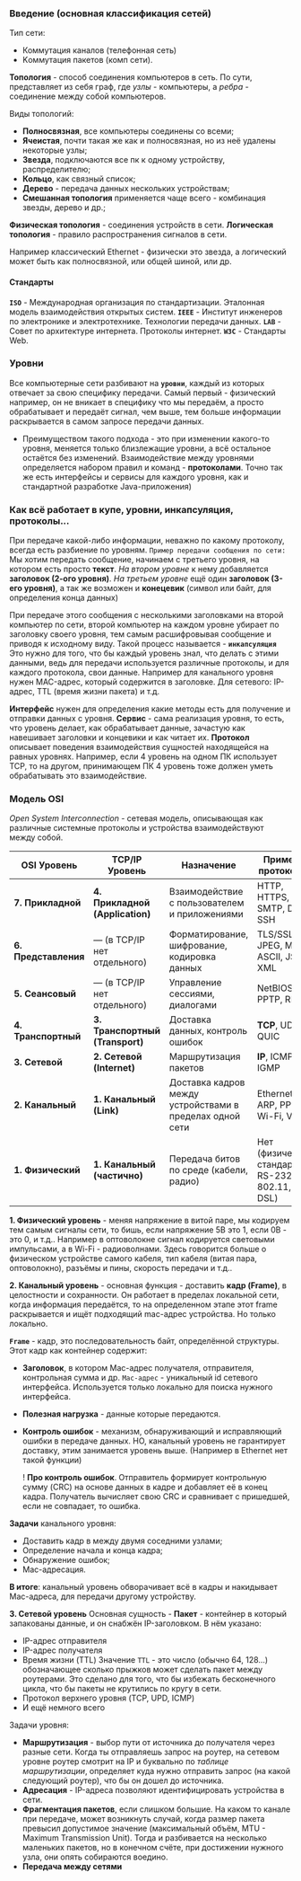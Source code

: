 ### Введение (основная классификация сетей)
 
Тип сети: 
 - Коммутация каналов (телефонная сеть)
 - Kоммутация пакетов (комп сети).

**Топология** - способ соединения компьютеров в сеть. 
По сути, представляет из себя граф, где *узлы* - компьютеры, а *ребра* - соединение между собой компьютеров.

Виды топологий: 
 - **Полносвязная**, все компьютеры соединены со всеми; 
 - **Ячеистая**, почти такая же как и полносвязная, но из неё удалены некоторые узлы; 
 - **Звезда**, подключаются все пк к одному устройству, распределителю; 
 - **Кольцо**, как связный список; 
 - **Дерево** - передача данных нескольких устройствам; 
 - **Смешанная топология** применяется чаще всего - комбинация звезды, дерево и др.; 

**Физическая топология** - соединения устройств в сети. 
**Логическая топология** - правило распространения сигналов в сети.

Например классический Ethernet - физически это звезда, а логический может быть как полносвязной, или общей шиной, или др.


#### Стандарты

**`ISO`** - Международная организация по стандартизации. Эталонная модель взаимодействия открытых систем.
**`IEEE`** - Институт инженеров по электронике и электротехнике. Технологии передачи данных.
**`LAB`** - Совет по архитектуре интернета. Протоколы интернет.
**`W3C`** - Стандарты Web.

### Уровни

Все компьютерные сети разбивают на **`уровни`**, каждый из которых отвечает за свою специфику передачи.
Самый первый - физический например, он не вникает в специфику что мы передаём, а просто обрабатывает и передаёт сигнал, чем выше, тем больше информации раскрывается в самом запросе передачи данных. 
 - Преимуществом такого подхода - это при изменении какого-то уровня, меняется только близлежащие уровни, а всё остальное остаётся без изменений.
Взаимодействие между уровнями определяется набором правил и команд - **протоколами**. Точно так же есть интерфейсы и сервисы для каждого уровня, как и стандартной разработке Java-приложения)

### Как всё работает в купе, уровни, инкапсуляция, протоколы...

При передаче какой-либо информации, неважно по какому протоколу, всегда есть разбиение по уровням. 
`Пример передачи сообщения по сети:`
Мы хотим передать сообщение, начинаем с третьего уровня, на котором есть просто **текст**. 
*На втором уровне* к нему добавляется **заголовок (2-ого уровня)**.
*На третьем уровне* ещё один **заголовок (3-его уровня)**, а так же возможен и **конецевик** (символ или байт, для определения конца данных)

При передаче этого сообщения с несколькими заголовками на второй компьютер по сети, второй компьютер на каждом уровне убирает по заголовку своего уровня, тем самым расшифровывая сообщение и приводя к исходному виду. 
Такой процесс называется - **`инкапсуляция`**
Это нужно для того, что бы каждый уровень знал, что делать с этими данными, ведь для передачи используется различные протоколы, и для каждого протокола, свои данные.
Например для канального уровня нужен MAC-адрес, который содержится в заголовке. Для сетевого: IP-адрес, TTL (время жизни пакета) и т.д.

**Интерфейс** нужен для определения какие методы есть для получение и отправки данных с уровня.
**Сервис** - сама реализация уровня, то есть, что уровень делает, как обрабатывает данные, зачастую как навешивает заголовки и концевики и как читает их.
**Протокол** описывает поведения взаимодействия сущностей находящейся на равных уровнях. Например, если 4 уровень на одном ПК использует TCP, то на другом, принимающем ПК 4 уровень тоже должен уметь обрабатывать это взаимодействие. 

### Модель OSI

*Open System Interconnection* - сетевая модель, описывающая как различные системные протоколы и устройства взаимодействуют между собой.

| OSI Уровень          | TCP/IP Уровень                  | Назначение                                               | Примеры протоколов                              | Устройства / Инструменты         |
| -------------------- | ------------------------------- | -------------------------------------------------------- | ----------------------------------------------- | -------------------------------- |
| **7. Прикладной**    | **4. Прикладной (Application)** | Взаимодействие с пользователем и приложениями            | HTTP, HTTPS, FTP, SMTP, DNS, SSH                | Браузеры, почтовые клиенты, CLI  |
| **6. Представления** | _—_ (в TCP/IP нет отдельного)   | Форматирование, шифрование, кодировка данных             | TLS/SSL, JPEG, MP3, ASCII, JSON, XML            | Шифровальщики, кодеки            |
| **5. Сеансовый**     | _—_ (в TCP/IP нет отдельного)   | Управление сессиями, диалогами                           | NetBIOS, PPTP, RPC                              | Сеансовые менеджеры              |
| **4. Транспортный**  | **3. Транспортный (Transport)** | Доставка данных, контроль ошибок                         | **TCP**, UDP, QUIC                              | Порты, сокеты, буферы ОС         |
| **3. Сетевой**       | **2. Сетевой (Internet)**       | Маршрутизация пакетов                                    | **IP**, ICMP, IGMP                              | Роутеры, маршрутизаторы          |
| **2. Канальный**     | **1. Канальный (Link)**         | Доставка кадров между устройствами в пределах одной сети | Ethernet, ARP, PPP, Wi-Fi, VLAN                 | Свитчи, сетевые карты            |
| **1. Физический**    | **1. Канальный (частично)**     | Передача битов по среде (кабели, радио)                  | Нет (физические стандарты: RS-232, 802.11, DSL) | Кабели, оптоволокно, радиомодули |

**1. Физический уровень** - меняя напряжение в витой паре, мы кодируем тем самым сигналы сети, то бишь, если напряжение 5В это 1, если 0В - это 0, и т.д.. Например в оптоволокне сигнал кодируется световыми импульсами, а в Wi-Fi - радиоволнами. Здесь говорится больше о физическом устройстве самого кабеля, тип кабеля (витая пара, оптоволокно), разъёмы и пины, скорость передачи и т.д..

**2. Канальный уровень** - основная функция - доставить **кадр (Frame)**, в целостности и сохранности. Он работает в пределах локальной сети, когда информация передаётся, то на определенном этапе этот frame раскрывается и ищёт подходящий mac-адрес устройства. Но только локально.

**`Frame`** - кадр, это последовательность байт, определённой структуры. 
Этот кадр как контейнер содержит:
 - **Заголовок**, в котором Mac-адрес получателя, отправителя, контрольная сумма и др. 
	 `Mac-адрес` - уникальный id сетевого интерфейса. Используется только локально для поиска нужного интерфейса.
 - **Полезная нагрузка** - данные которые передаются.
 - **Контроль ошибок** - механизм, обнаруживающий и исправляющий ошибки в передаче данных. НО, канальный уровень не гарантирует доставку, этим занимается уровень выше. (Например в Ethernet нет такой функции)
 
	! **Про контроль ошибок**. Отправитель формирует контрольную сумму (CRC) на основе данных в кадре и добавляет её в конец кадра. Получатель вычисляет свою CRC и сравнивает с пришедшей, если не совпадает, то ошибка.
 
 **Задачи** канального уровня:
 - Доставить кадр в между двумя соседними узлами;
 - Определение начала и конца кадра;
 - Обнаружение ошибок;
 - Mac-адресация.
 
 **В итоге**: канальный уровень обворачивает всё в кадры и накидывает Mac-адреса, для передачи другому устройству.

**3. Сетевой уровень** 
Основная сущность - **Пакет** - контейнер в который запакованы данные, и он снабжён IP-заголовком.
В нём указано:
 - IP-адрес отправителя
 - IP-адрес получателя 
 - Время жизни (TTL) 
	 Значение `TTL` - это число (обычно 64, 128...) обозначающее сколько прыжков может сделать пакет между роутерами. Это сделано для того, что бы избежать бесконечного цикла, что бы пакеты не крутились по кругу в сети.
 - Протокол верхнего уровня (TCP, UPD, ICMP)
 - И ещё немного всего
 
 Задачи уровня: 
 - **Маршрутизация** - выбор пути от источника до получателя через разные сети.
	 Когда ты отправляешь запрос на роутер, на сетевом уровне роутер смотрит на IP и буквально по *таблице маршрутизации*, определяет куда нужно отправить запрос (на какой следующий роутер), что бы он дошел до источника.
 - **Адресация** - IP-адреса позволяют идентифицировать устройства в сети.
 - **Фрагментация пакетов**, если слишком большие.
	 На каком то канале при передаче, может возникнуть случай, когда размер пакета превысил допустимое значение (максимальный объём, MTU - Maximum Transmission Unit). Тогда и разбивается на несколько маленьких пакетов, но в конечном счёте, при достижении нужного узла, они опять собираются воедино.
 - **Передача между сетями** 